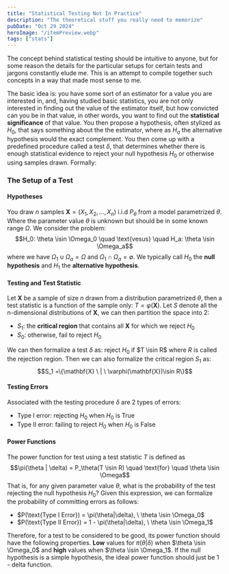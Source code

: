 ```yaml
---
title: "Statistical Testing Not In Practice"
description: "The theoretical stuff you really need to memorize"
pubDate: "Oct 29 2024"
heroImage: "/itemPreview.webp"
tags: ["stats"]
---
```

The concept behind statistical testing should be intuitive to anyone, but for some reason the details for the particular setups for certain tests and jargons constantly elude me. This is an attempt to compile together such concepts in a way that made most sense to me. 

The basic idea is: you have some sort of an estimator for a value you are interested in, and, having studied basic statistics, you are not only interested in finding out the value of the estimator itself, but how convicted can you be in that value, in other words, you want to find out the **statistical significance** of that value. You then propose a hypothesis, often stylized as $H_0$, that says something about the the estimator, where as $H_a$ the alternative hypothesis would the exact complement. You then come up with a predefined procedure called a test $\delta$, that determines whether there is enough statistical evidence to reject your null hypothesis $H_0$ or otherwise using samples drawn. Formally:

### The Setup of a Test
#### Hypotheses
You draw $n$ samples $\mathbf{X} = (X_1, X_2, ..., X_n)$ i.i.d $P_{\theta}$ from a model parametrized $\theta$. Where the parameter value $\theta$ is unknown but should be in some known range $\Omega$. We consider the problem:
$$H_0: \theta \isin \Omega_0 \quad \text{vesus} \quad H_a: \theta \isin \Omega_a$$
where we have $\Omega_1 \cup \Omega_a = \Omega$ and $\Omega_1 \cap \Omega_a = \emptyset$. We typically call $H_0$ the **null hypothesis** and $H_1$ the **alternative hypothesis**. 
#### Testing and Test Statistic
Let $\mathbf{X}$ be a sample of size $n$ drawn from a distribution parametrized $\theta$, then a test statistic is a function of the sample only: $T = \varphi(\mathbf{X})$. Let $S$ denote all the n-dimensional distributions of $\mathbf{X}$, we can then partition the space into 2:

* $S_1$: the **critical region** that contains all $\mathbf{X}$ for which we reject $H_0$
* $S_0$: otherwise, fail to reject $H_0$  

We can then formalize a test $\delta$ as: reject $H_0$ if $T \isin R$ where $R$ is called the rejection region. Then we can also formalize the critical region $S_1$ as:
$$S_1 =\{\mathbf{X} \ | \ \varphi(\mathbf{X})\isin R\}$$
#### Testing Errors
Associated with the testing procedure $\delta$ are 2 types of errors:
* Type I error: rejecting $H_0$ when $H_0$ is True
* Type II error: failing to reject $H_0$ when $H_0$ is False
#### Power Functions
The power function for test using a test statistic $T$ is defined as
$$\pi(\theta | \delta) = P_\theta(T \isin R) \quad \text{for} \quad \theta \isin \Omega$$
That is, for any given parameter value $\theta$, what is the probability of the test rejecting the null hypothesis $H_0$? Given this expression, we can formalize the probability of committing errors as follows:
* $P(\text{Type I Error}) = \pi(\theta|\delta), \ \theta \isin \Omega_0$
* $P(\text{Type II Error}) = 1 - \pi(\theta|\delta), \ \theta \isin \Omega_1$

Therefore, for a test to be considered to be good, its power function should have the following properties. **Low** values for $\pi(\theta|\delta)$ when $\theta \isin \Omega_0$ and **high** values when $\theta \isin \Omega_1$. If the null hypothesis is a simple hypothesis, the ideal power function should just be 1 - delta function.
 